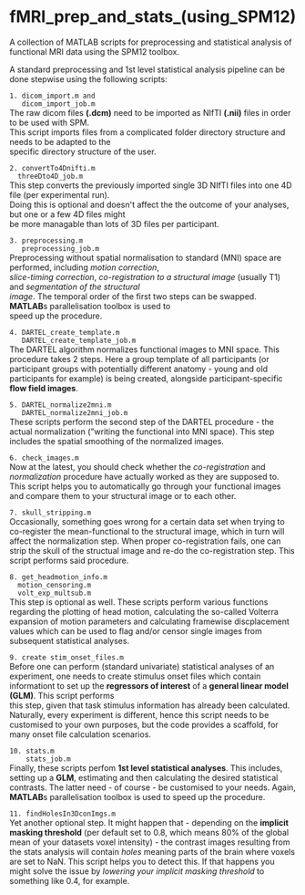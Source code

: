 # fMRI_prep_and_stats_(using_SPM12)
A collection of MATLAB scripts for preprocessing and statistical analysis of functional MRI data using the SPM12 toolbox.

A standard preprocessing and 1st level statistical analysis pipeline can be done stepwise using the following scripts:

`1. dicom_import.m and`  
`   dicom_import_job.m`  
The raw dicom files **(.dcm)** need to be imported as NIfTI **(.nii)** files in order to be used with SPM.  
This script imports files from a complicated folder directory structure and needs to be adapted to the  
specific directory structure of the user.

`2. convertTo4Dnifti.m`  
`   threeDto4D_job.m  `  
This step converts the previously imported single 3D NIfTI files into one 4D file (per experimental run).  
Doing this is optional and doesn't affect the the outcome of your analyses, but one or a few 4D files might  
be more managable than lots of 3D files per participant. 

`3. preprocessing.m    `  
`   preprocessing_job.m`  
Preprocessing without spatial normalisation to standard (MNI) space are performed, including *motion correction*,  
*slice-timing correction*, *co-registration to a structural image* (usually T1) and *segmentation of the structural  
image*. The temporal order of the first two steps can be swapped. **MATLAB**s parallelisation toolbox is used to  
speed up the procedure. 

`4. DARTEL_create_template.m    `  
`   DARTEL_create_template_job.m`  
The DARTEL algorithm normalizes functional images to MNI space. This procedure takes 2 steps. Here a group template of all participants (or participant groups with potentially different anatomy - young and old participants for example) is being created, alongside participant-specific **flow field images**. 

`5. DARTEL_normalize2mni.m    `  
`   DARTEL_normalize2mni_job.m`  
These scripts perform the second step of the DARTEL procedure - the actual normalization ("writing the functional into MNI space). This step includes the spatial smoothing of the normalized images. 

`6. check_images.m`  
Now at the latest, you should check whether the *co-registration* and *normalization* procedure have actually worked as they are supposed to. This script helps you to automatically go through your functional images and compare them to your structural image or to each other. 

`7. skull_stripping.m`  
Occasionally, something goes wrong for a certain data set when trying to co-register the mean-functional to the structural image, which in turn will affect the normalization step. When proper co-registration fails, one can strip the skull of the structual image and re-do the co-registration step. This script performs said procedure.

`8. get_headmotion_info.m`  
`   motion_censoring.m   `  
`   volt_exp_multsub.m   `  
This step is optional as well. These scripts perform various functions regarding the plotting of head motion, calculating the so-called Volterra expansion of motion parameters and calculating framewise discplacement values which can be used to flag and/or censor single images from subsequent statistical analyses. 

`9. create stim_onset_files.m`  
Before one can perform (standard univariate) statistical analyses of an experiment, one needs to create stimulus onset files which contain informationt to set up the **regressors of interest** of a **general linear model (GLM)**. This script performs  
this step, given that task stimulus information has already been calculated. Naturally, every experiment is different, hence this script needs to be customised to your own purposes, but the code provides a scaffold, for many onset file calculation scenarios.

`10. stats.m    `  
`    stats_job.m`  
Finally, these scripts perfom **1st level statistical analyses**. This includes, setting up a **GLM**, estimating and then calculating the desired statistical contrasts. The latter need - of course - be customised to your needs. Again, **MATLAB**s parallelisation toolbox is used to speed up the procedure.

`11. findHolesIn3DconImgs.m`  
Yet another optional step. It might happen that - depending on the **implicit masking threshold** (per default set to 0.8, which means 80% of the global mean of your datasets voxel intensity) - the contrast images resulting from the stats analysis will contain *holes* meaning parts of the brain where voxels are set to NaN. This script helps you to detect this. If that happens you might solve the issue by *lowering your implicit masking threshold* to something like 0.4, for example.

